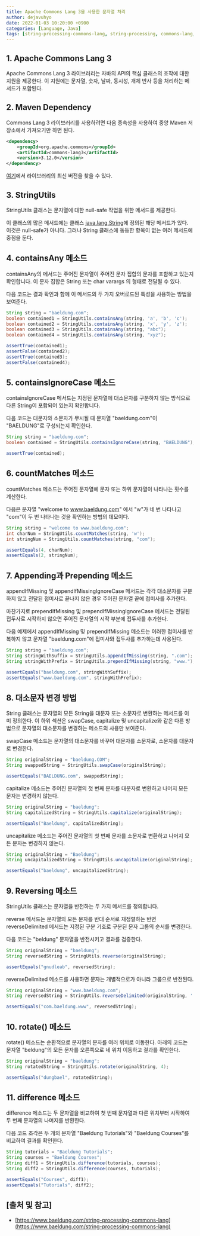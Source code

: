 ```yaml
---
title: Apache Commons Lang 3을 사용한 문자열 처리
author: dejavuhyo
date: 2022-01-03 10:20:00 +0900
categories: [Language, Java]
tags: [string-processing-commons-lang, string-processing, commons-lang, apache-commons-lang, 문자열-처리]
---
```


## 1. Apache Commons Lang 3
Apache Commons Lang 3 라이브러리는 자바의 API의 핵심 클래스의 조작에 대한 지원을 제공한다. 이 지원에는 문자열, 숫자, 날짜, 동시성, 개체 반사 등을 처리하는 메서드가 포함된다.

## 2. Maven Dependency
Commons Lang 3 라이브러리를 사용하려면 다음 종속성을 사용하여 중앙 Maven 저장소에서 가져오기만 하면 된다.

```xml
<dependency>
    <groupId>org.apache.commons</groupId>
    <artifactId>commons-lang3</artifactId>
    <version>3.12.0</version>
</dependency>
```

[여기](https://search.maven.org/classic/#search%7Cga%7C1%7Cg%3A%22org.apache.commons%22%20AND%20a%3A%22commons-lang3%22)에서 라이브러리의 최신 버전을 찾을 수 있다.

## 3. StringUtils
StringUtils 클래스는 문자열에 대한 null-safe 작업을 위한 메서드를 제공한다.

이 클래스의 많은 메서드에는 클래스 [java.lang.String](https://docs.oracle.com/en/java/javase/11/docs/api/java.base/java/lang/String.html)에 정의된 해당 메서드가 있다. 이것은 null-safe가 아니다. 그러나 String 클래스에 동등한 항목이 없는 여러 메서드에 중점을 둔다.

## 4. containsAny 메소드
containsAny의 메서드는 주어진 문자열이 주어진 문자 집합의 문자를 포함하고 있는지 확인합니다. 이 문자 집합은 String 또는 char varargs 의 형태로 전달될 수 있다.

다음 코드는 결과 확인과 함께 이 메서드의 두 가지 오버로드된 특성을 사용하는 방법을 보여준다.

```java
String string = "baeldung.com";
boolean contained1 = StringUtils.containsAny(string, 'a', 'b', 'c');
boolean contained2 = StringUtils.containsAny(string, 'x', 'y', 'z');
boolean contained3 = StringUtils.containsAny(string, "abc");
boolean contained4 = StringUtils.containsAny(string, "xyz");

assertTrue(contained1);
assertFalse(contained2);
assertTrue(contained3);
assertFalse(contained4);
```

## 5. containsIgnoreCase 메소드
containsIgnoreCase 메서드는 지정된 문자열에 대소문자를 구분하지 않는 방식으로 다른 String이 포함되어 있는지 확인합니다.

다음 코드는 대문자와 소문자가 무시될 때 문자열 "baeldung.com"이 "BAELDUNG"로 구성되는지 확인한다.

```java
String string = "baeldung.com";
boolean contained = StringUtils.containsIgnoreCase(string, "BAELDUNG");

assertTrue(contained);
```

## 6. countMatches 메소드
countMatches 메소드는 주어진 문자열에 문자 또는 하위 문자열이 나타나는 횟수를 계산한다.

다음은 문자열 "welcome to www.baeldung.com" 에서 "w"가 네 번 나타나고 "com"이 두 번 나타나는 것을 확인하는 방법의 데모이다.

```java
String string = "welcome to www.baeldung.com";
int charNum = StringUtils.countMatches(string, 'w');
int stringNum = StringUtils.countMatches(string, "com");

assertEquals(4, charNum);
assertEquals(2, stringNum);
```

## 7. Appending과 Prepending 메소드
appendIfMissing 및 appendIfMissingIgnoreCase 메서드는 각각 대소문자를 구분하지 않고 전달된 접미사로 끝나지 않은 경우 주어진 문자열 끝에 접미사를 추가한다.

마찬가지로 prependIfMissing 및 prependIfMissingIgnoreCase 메서드는 전달된 접두사로 시작하지 않으면 주어진 문자열의 시작 부분에 접두사를 추가한다.

다음 예제에서 appendIfMissing 및 prependIfMissing 메소드는 이러한 접미사를 반복하지 않고 문자열 "baeldung.com"에 접미사와 접두사를 추가하는데 사용된다.

```java
String string = "baeldung.com";
String stringWithSuffix = StringUtils.appendIfMissing(string, ".com");
String stringWithPrefix = StringUtils.prependIfMissing(string, "www.");

assertEquals("baeldung.com", stringWithSuffix);
assertEquals("www.baeldung.com", stringWithPrefix);
```

## 8. 대소문자 변경 방법
String 클래스는 문자열의 모든 String을 대문자 또는 소문자로 변환하는 메서드를 이미 정의한다. 이 하위 섹션은 swapCase, capitalize 및 uncapitalize와 같은 다른 방법으로 문자열의 대소문자를 변경하는 메소드의 사용만 보여준다.

swapCase 메소드는 문자열의 대소문자를 바꾸어 대문자를 소문자로, 소문자를 대문자로 변경한다.

```java
String originalString = "baeldung.COM";
String swappedString = StringUtils.swapCase(originalString);

assertEquals("BAELDUNG.com", swappedString);
```

capitalize 메소드는 주어진 문자열의 첫 번째 문자를 대문자로 변환하고 나머지 모든 문자는 변경하지 않는다.

```java
String originalString = "baeldung";
String capitalizedString = StringUtils.capitalize(originalString);

assertEquals("Baeldung", capitalizedString);
```

uncapitalize 메소드는 주어진 문자열의 첫 번째 문자를 소문자로 변환하고 나머지 모든 문자는 변경하지 않는다.

```java
String originalString = "Baeldung";
String uncapitalizedString = StringUtils.uncapitalize(originalString);

assertEquals("baeldung", uncapitalizedString);
```

## 9. Reversing 메소드
StringUtils 클래스는 문자열을 반전하는 두 가지 메서드를 정의합니다.

reverse 메서드는 문자열의 모든 문자를 반대 순서로 재정렬하는 반면 reverseDelimited 메서드는 지정된 구분 기호로 구분된 문자 그룹의 순서를 변경한다.

다음 코드는 "beldung" 문자열을 반전시키고 결과를 검증한다.

```java
String originalString = "baeldung";
String reversedString = StringUtils.reverse(originalString);

assertEquals("gnudleab", reversedString);
```

reverseDelimited 메소드를 사용하면 문자는 개별적으로가 아니라 그룹으로 반전된다.

```java
String originalString = "www.baeldung.com";
String reversedString = StringUtils.reverseDelimited(originalString, '.');

assertEquals("com.baeldung.www", reversedString);
```

## 10. rotate() 메소드
rotate() 메소드는 순환적으로 문자열의 문자를 여러 위치로 이동한다. 아래의 코드는 문자열 "beldung"의 모든 문자를 오른쪽으로 네 위치 이동하고 결과를 확인한다.

```java
String originalString = "baeldung";
String rotatedString = StringUtils.rotate(originalString, 4);

assertEquals("dungbael", rotatedString);
```

## 11. difference 메소드
difference 메소드는 두 문자열을 비교하여 첫 번째 문자열과 다른 위치부터 시작하여 두 번째 문자열의 나머지를 반환한다.

다음 코드 조각은 두 개의 문자열 "Baeldung Tutorials"와 "Baeldung Courses"를 비교하여 결과를 확인한다.

```java
String tutorials = "Baeldung Tutorials";
String courses = "Baeldung Courses";
String diff1 = StringUtils.difference(tutorials, courses);
String diff2 = StringUtils.difference(courses, tutorials);

assertEquals("Courses", diff1);
assertEquals("Tutorials", diff2);
```

## [출처 및 참고]
* [https://www.baeldung.com/string-processing-commons-lang](https://www.baeldung.com/string-processing-commons-lang)
